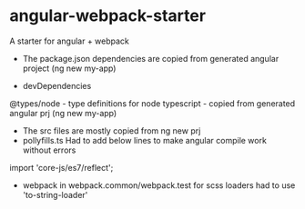 # angular-webpack-starter
A starter for angular + webpack


* The package.json dependencies are copied from generated angular project (ng new my-app)

* devDependencies

@types/node - type definitions for node
typescript - copied from generated angular prj (ng new my-app)


* The src files are mostly copied from ng new prj
* pollyfills.ts 
Had to add below lines to make angular compile work without errors

import 'core-js/es7/reflect';

* webpack
in webpack.common/webpack.test for scss loaders had to use 'to-string-loader'